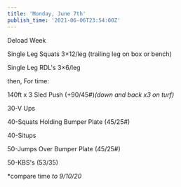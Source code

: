 ```yaml
---
title: 'Monday, June 7th'
publish_time: '2021-06-06T23:54:00Z'
---
```


Deload Week

Single Leg Squats 3×12/leg (trailing leg on box or bench)

Single Leg RDL's 3×6/leg

then, For time:

140ft x 3 Sled Push (+90/45\#)*(down and back x3 on turf)*

30-V Ups

40-Squats Holding Bumper Plate (45/25\#)

40-Situps

50-Jumps Over Bumper Plate (45/25\#)

50-KBS's (53/35)

\*compare time *to 9/10/20*
